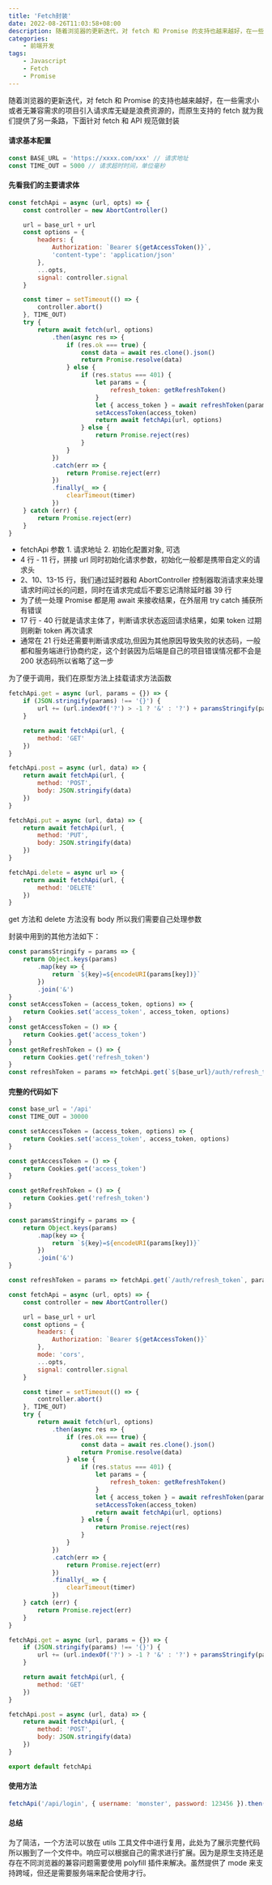 ```yaml
---
title: 'Fetch封装'
date: 2022-08-26T11:03:58+08:00
description: 随着浏览器的更新迭代，对 fetch 和 Promise 的支持也越来越好，在一些需求小或者无兼容需求的项目引入请求库无疑是浪费资源的，而原生支持的 fetch 就为我们提供了另一条路，下面针对 fetch 和 API 规范做封装
categories:
    - 前端开发
tags:
    - Javascript
    - Fetch
    - Promise
---
```


随着浏览器的更新迭代，对 fetch 和 Promise 的支持也越来越好，在一些需求小或者无兼容需求的项目引入请求库无疑是浪费资源的，而原生支持的 fetch 就为我们提供了另一条路，下面针对 fetch 和 API 规范做封装

#### 请求基本配置

```javascript
const BASE_URL = 'https://xxxx.com/xxx' // 请求地址
const TIME_OUT = 5000 // 请求超时时间，单位毫秒
```

#### 先看我们的主要请求体

```javascript {.line-numbers}
const fetchApi = async (url, opts) => {
	const controller = new AbortController()

	url = base_url + url
	const options = {
		headers: {
			Authorization: `Bearer ${getAccessToken()}`,
			'content-type': 'application/json'
		},
		...opts,
		signal: controller.signal
	}

	const timer = setTimeout(() => {
		controller.abort()
	}, TIME_OUT)
	try {
		return await fetch(url, options)
			.then(async res => {
				if (res.ok === true) {
					const data = await res.clone().json()
					return Promise.resolve(data)
				} else {
					if (res.status === 401) {
						let params = {
							refresh_token: getRefreshToken()
						}
						let { access_token } = await refreshToken(params)
						setAccessToken(access_token)
						return await fetchApi(url, options)
					} else {
						return Promise.reject(res)
					}
				}
			})
			.catch(err => {
				return Promise.reject(err)
			})
			.finally(_ => {
				clearTimeout(timer)
			})
	} catch (err) {
		return Promise.reject(err)
	}
}
```

-   fetchApi 参数 1. 请求地址 2. 初始化配置对象, 可选
-   4 行 - 11 行，拼接 url 同时初始化请求参数，初始化一般都是携带自定义的请求头
-   2、10、13-15 行，我们通过延时器和 AbortController 控制器取消请求来处理请求时间过长的问题，同时在请求完成后不要忘记清除延时器 39 行
-   为了统一处理 Promise 都是用 await 来接收结果，在外层用 try catch 捕获所有错误
-   17 行 - 40 行就是请求主体了，判断请求状态返回请求结果，如果 token 过期则刷新 token 再次请求
-   通常在 21 行处还需要判断请求成功,但因为其他原因导致失败的状态码，一般都和服务端进行协商约定，这个封装因为后端是自己的项目错误情况都不会是 200 状态码所以省略了这一步

为了便于调用，我们在原型方法上挂载请求方法函数

```javascript
fetchApi.get = async (url, params = {}) => {
	if (JSON.stringify(params) !== '{}') {
		url += (url.indexOf('?') > -1 ? '&' : '?') + paramsStringify(params)
	}

	return await fetchApi(url, {
		method: 'GET'
	})
}

fetchApi.post = async (url, data) => {
	return await fetchApi(url, {
		method: 'POST',
		body: JSON.stringify(data)
	})
}

fetchApi.put = async (url, data) => {
	return await fetchApi(url, {
		method: 'PUT',
		body: JSON.stringify(data)
	})
}

fetchApi.delete = async url => {
	return await fetchApi(url, {
		method: 'DELETE'
	})
}
```

get 方法和 delete 方法没有 body 所以我们需要自己处理参数

封装中用到的其他方法如下：

```javascript
const paramsStringify = params => {
	return Object.keys(params)
		.map(key => {
			return `${key}=${encodeURI(params[key])}`
		})
		.join('&')
}
const setAccessToken = (access_token, options) => {
	return Cookies.set('access_token', access_token, options)
}
const getAccessToken = () => {
	return Cookies.get('access_token')
}
const getRefreshToken = () => {
	return Cookies.get('refresh_token')
}
const refreshToken = params => fetchApi.get(`${base_url}/auth/refresh_token`, params)
```

#### 完整的代码如下

```javascript
const base_url = '/api'
const TIME_OUT = 30000

const setAccessToken = (access_token, options) => {
	return Cookies.set('access_token', access_token, options)
}

const getAccessToken = () => {
	return Cookies.get('access_token')
}

const getRefreshToken = () => {
	return Cookies.get('refresh_token')
}

const paramsStringify = params => {
	return Object.keys(params)
		.map(key => {
			return `${key}=${encodeURI(params[key])}`
		})
		.join('&')
}

const refreshToken = params => fetchApi.get(`/auth/refresh_token`, params)

const fetchApi = async (url, opts) => {
	const controller = new AbortController()

	url = base_url + url
	const options = {
		headers: {
			Authorization: `Bearer ${getAccessToken()}`
		},
		mode: 'cors',
		...opts,
		signal: controller.signal
	}

	const timer = setTimeout(() => {
		controller.abort()
	}, TIME_OUT)
	try {
		return await fetch(url, options)
			.then(async res => {
				if (res.ok === true) {
					const data = await res.clone().json()
					return Promise.resolve(data)
				} else {
					if (res.status === 401) {
						let params = {
							refresh_token: getRefreshToken()
						}
						let { access_token } = await refreshToken(params)
						setAccessToken(access_token)
						return await fetchApi(url, options)
					} else {
						return Promise.reject(res)
					}
				}
			})
			.catch(err => {
				return Promise.reject(err)
			})
			.finally(_ => {
				clearTimeout(timer)
			})
	} catch (err) {
		return Promise.reject(err)
	}
}

fetchApi.get = async (url, params = {}) => {
	if (JSON.stringify(params) !== '{}') {
		url += (url.indexOf('?') > -1 ? '&' : '?') + paramsStringify(params)
	}

	return await fetchApi(url, {
		method: 'GET'
	})
}

fetchApi.post = async (url, data) => {
	return await fetchApi(url, {
		method: 'POST',
		body: JSON.stringify(data)
	})
}

export default fetchApi
```

#### 使用方法

```javascript
fetchApi('/api/login', { username: 'monster', password: 123456 }).then(res => xxx)
```

#### 总结

为了简洁，一个方法可以放在 utils 工具文件中进行复用，此处为了展示完整代码所以搬到了一个文件中。响应可以根据自己的需求进行扩展。因为是原生支持还是存在不同浏览器的兼容问题需要使用 polyfill 插件来解决。虽然提供了 mode 来支持跨域，但还是需要服务端来配合使用才行。
